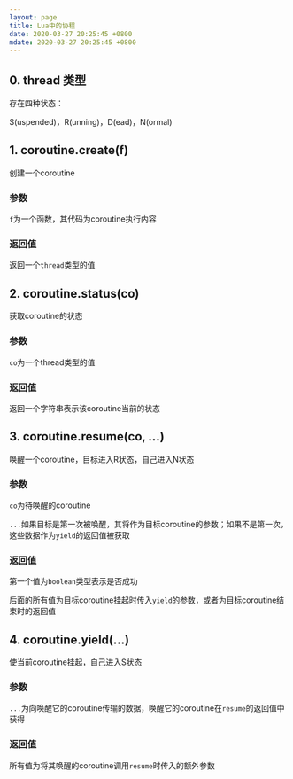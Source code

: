 ```yaml
---
layout: page
title: Lua中的协程
date: 2020-03-27 20:25:45 +0800
mdate: 2020-03-27 20:25:45 +0800
---
```


## 0. thread 类型

存在四种状态：

S(uspended)，R(unning)，D(ead)，N(ormal)

## 1. coroutine.create(f)

创建一个coroutine

### 参数

`f`为一个函数，其代码为coroutine执行内容

### 返回值

返回一个`thread`类型的值

## 2. coroutine.status(co)

获取coroutine的状态

### 参数

`co`为一个thread类型的值

### 返回值

返回一个字符串表示该coroutine当前的状态

## 3. coroutine.resume(co, ...)

唤醒一个coroutine，目标进入R状态，自己进入N状态

### 参数

`co`为待唤醒的coroutine

`...`如果目标是第一次被唤醒，其将作为目标coroutine的参数；如果不是第一次，这些数据作为`yield`的返回值被获取

### 返回值

第一个值为`boolean`类型表示是否成功

后面的所有值为目标coroutine挂起时传入`yield`的参数，或者为目标coroutine结束时的返回值

## 4. coroutine.yield(...)

使当前coroutine挂起，自己进入S状态

### 参数

`...`为向唤醒它的coroutine传输的数据，唤醒它的coroutine在`resume`的返回值中获得

### 返回值

所有值为将其唤醒的coroutine调用`resume`时传入的额外参数
